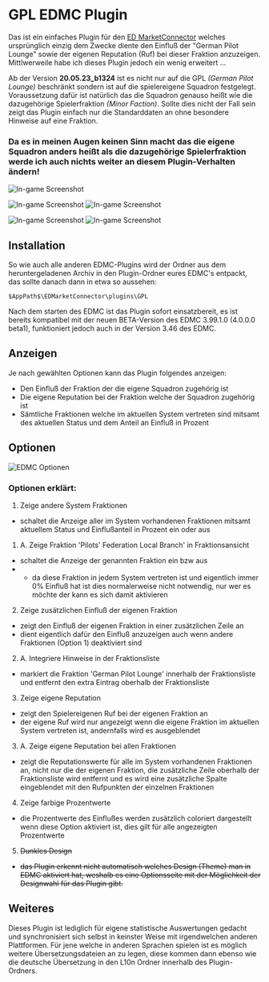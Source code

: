 # GPL EDMC Plugin

Das ist ein einfaches Plugin für den [ED MarketConnector](https://github.com/EDCD/EDMarketConnector/wiki) welches ursprünglich einzig dem Zwecke diente den Einfluß der "German Pilot Lounge" sowie der eigenen Reputation (Ruf) bei dieser Fraktion anzuzeigen. Mittlwerweile habe ich dieses Plugin jedoch ein wenig erweitert ...

Ab der Version **20.05.23_b1324** ist es nicht nur auf die GPL *(German Pilot Lounge)* beschränkt sondern ist auf die spielereigene Squadron festgelegt. Voraussetzung dafür ist natürlich das die Squadron genauso heißt wie die dazugehörige Spielerfraktion *(Minor Faction)*. Sollte dies nicht der Fall sein zeigt das Plugin einfach nur die Standarddaten an ohne besondere Hinweise auf eine Fraktion.

### Da es in meinen Augen keinen Sinn macht das die eigene Squadron anders heißt als die dazugehörige Spielerfraktion werde ich auch nichts weiter an diesem Plugin-Verhalten ändern!



![In-game Screenshot](edmc_plugins_gpl.png)

![In-game Screenshot](edmc_plugins_dark.png) ![In-game Screenshot](edmc_plugins_gpl_2.png)

![In-game Screenshot](edmc_plugins_light.png) ![In-game Screenshot](edmc_plugins_light_nocolor.png) 


## Installation

So wie auch alle anderen EDMC-Plugins wird der Ordner aus dem heruntergeladenen Archiv in den Plugin-Ordner eures EDMC's entpackt, das sollte danach dann in etwa so aussehen:
```
$AppPath$\EDMarketConnector\plugins\GPL
```
Nach dem starten des EDMC ist das Plugin sofort einsatzbereit, es ist bereits kompatibel mit der neuen BETA-Version des EDMC 3.99.1.0 (4.0.0.0 beta1), funktioniert jedoch auch in der Version 3.46 des EDMC.


## Anzeigen

Je nach gewählten Optionen kann das Plugin folgendes anzeigen:
- Den Einfluß der Fraktion der die eigene Squadron zugehörig ist
- Die eigene Reputation bei der Fraktion welche der Squadron zugehörig ist
- Sämtliche Fraktionen welche im aktuellen System vertreten sind mitsamt des aktuellen Status und dem Anteil an Einfluß in Prozent


## Optionen

![EDMC Optionen](edmc_options_gpl_new.png)

### Optionen erklärt:

1. Zeige andere System Fraktionen
- schaltet die Anzeige aller im System vorhandenen Fraktionen mitsamt aktuellem Status und Einflußanteil in Prozent ein oder aus

1. A. Zeige Fraktion 'Pilots' Federation Local Branch' in Fraktionsansicht
- schaltet die Anzeige der genannten Fraktion ein bzw aus
- - da diese Fraktion in jedem System vertreten ist und eigentlich immer 0% Einfluß hat ist dies normalerweise nicht notwendig, nur wer es möchte der kann es sich damit aktivieren

2. Zeige zusätzlichen Einfluß der eigenen Fraktion
- zeigt den Einfluß der eigenen Fraktion in einer zusätzlichen Zeile an
- dient eigentlich dafür den Einfluß anzuzeigen auch wenn andere Fraktionen (Option 1) deaktiviert sind

2. A. Integriere Hinweise in der Fraktionsliste
- markiert die Fraktion 'German Pilot Lounge' innerhalb der Fraktionsliste und entfernt den extra Eintrag oberhalb der Fraktionsliste

3. Zeige eigene Reputation
- zeigt den Spielereigenen Ruf bei der eigenen Fraktion an
- der eigene Ruf wird nur angezeigt wenn die eigene Fraktion im aktuellen System vertreten ist, andernfalls wird es ausgeblendet

3. A. Zeige eigene Reputation bei allen Fraktionen
- zeigt die Reputationswerte für alle im System vorhandenen Fraktionen an, nicht nur die der eigenen Fraktion, die zusätzliche Zeile oberhalb der Fraktionsliste wird entfernt und es wird eine zusätzliche Spalte eingeblendet mit den Rufpunkten der einzelnen Fraktionen

4. Zeige farbige Prozentwerte
- die Prozentwerte des Einflußes werden zusätzlich coloriert dargestellt wenn diese Option aktiviert ist, dies gilt für alle angezeigten Prozentwerte

5. ~~Dunkles Design~~
- ~~das Plugin erkennt nicht automatisch welches Design (Theme) man in EDMC aktiviert hat, weshalb es eine Optionsseite mit der Möglichkeit der Designwahl für das Plugin gibt.~~


## Weiteres

Dieses Plugin ist lediglich für eigene statistische Auswertungen gedacht und synchronisiert sich selbst in keinster Weise mit irgendwelchen anderen Plattformen.
Für jene welche in anderen Sprachen spielen ist es möglich weitere Übersetzungsdateien an zu legen, diese kommen dann ebenso wie die deutsche Übersetzung in den L10n Ordner innerhalb des Plugin-Ordners.
